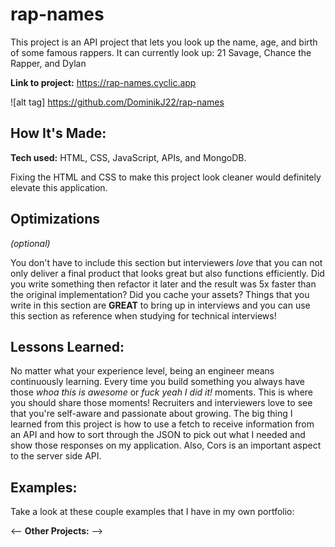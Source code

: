 # rap-names
This project is an API project that lets you look up the name, age, and birth of some famous rappers. It can currently look up: 21 Savage, Chance the Rapper, and Dylan


**Link to project:** https://rap-names.cyclic.app

![alt tag] https://github.com/DominikJ22/rap-names

## How It's Made:

**Tech used:** HTML, CSS, JavaScript, APIs, and MongoDB.

Fixing the HTML and CSS to make this project look cleaner would definitely elevate this application. 

## Optimizations
*(optional)*

You don't have to include this section but interviewers *love* that you can not only deliver a final product that looks great but also functions efficiently. Did you write something then refactor it later and the result was 5x faster than the original implementation? Did you cache your assets? Things that you write in this section are **GREAT** to bring up in interviews and you can use this section as reference when studying for technical interviews!

## Lessons Learned:

No matter what your experience level, being an engineer means continuously learning. Every time you build something you always have those *whoa this is awesome* or *fuck yeah I did it!* moments. This is where you should share those moments! Recruiters and interviewers love to see that you're self-aware and passionate about growing.
 The big thing I learned from this project is how to use a fetch to receive information from an API and how to sort through the JSON to pick out what I needed and show those responses on my application.
Also, Cors is an important aspect to the server side API. 

## Examples:
Take a look at these couple examples that I have in my own portfolio:

<-- **Other Projects:** -->

